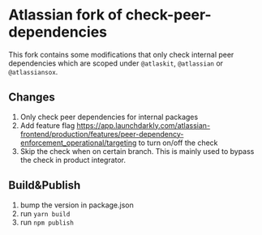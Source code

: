 # Atlassian fork of check-peer-dependencies

This fork contains some modifications that only check internal peer dependencies which are scoped under `@atlaskit`, `@atlassian` or `@atlassiansox`.

## Changes

1. Only check peer dependencies for internal packages
2. Add feature flag https://app.launchdarkly.com/atlassian-frontend/production/features/peer-dependency-enforcement_operational/targeting to turn on/off the check
3. Skip the check when on certain branch. This is mainly used to bypass the check in product integrator.

## Build&Publish

1. bump the version in package.json
2. run `yarn build`
3. run `npm publish`
